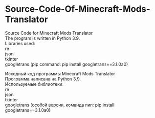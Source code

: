 # Source-Code-Of-Minecraft-Mods-Translator

Source Code for Minecraft Mods Translator  
The program is written in Python 3.9.  
Libraries used:  
	re  
	json  
	tkinter  
	googletrans (pip command: pip install googletrans==3.1.0a0)  

Исходный код программы Minecraft Mods Translator  
Программа написана на Python 3.9.  
Используемые библиотеки:  
	re  
	json  
	tkinter  
	googletrans (особой версии, команда пип: pip install googletrans==3.1.0a0)
